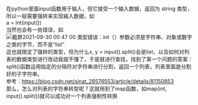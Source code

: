 在python里面input函数用于输入，但它接受一个输入数据，返回为 string 类型，所以一般需要强转来实现输入数据，如</br>
a = int(input())</br>
当然也会有一些错误，如</br>
![截屏2021-09-30 00 47 00](https://user-images.githubusercontent.com/74129445/135313220-1d8e7d8d-11ee-40d6-832c-f325528f00a6.png)
类型错误：int（）参数必须是字符串、对象或数字之类的字节，而不是“list”</br>
这也就限定了强转的类型，但为什么x, y = input().split()会是list，以及如何对列表的数据类型进行改动我就不懂了，于是就进行查找，找到了第一个问题的答案：split()函数运用指定的分隔符对字符串进行分割，返回一个列表，列表里面是分割好的子字符串。</br>
参考：https://blog.csdn.net/sinat_28576553/article/details/81150853</br>
那么，怎么对列表的字符串转型呢？这就用到了map函数，如map(int, input().split())就可以成功对一个列表强制性转换
